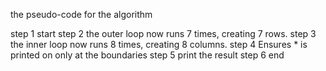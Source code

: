 the pseudo-code for the algorithm 

step 1 start 
step 2 the outer loop now runs 7 times, creating 7 rows.
step 3 the inner loop now runs 8 times, creating 8 columns.
step 4 Ensures * is printed on only at the boundaries 
step 5 print the result 
step 6 end 

